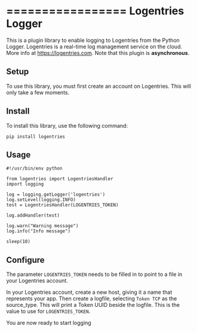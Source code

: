 =================
Logentries Logger
=================

This is a plugin library to enable logging to Logentries from the Python Logger. Logentries is a real-time log management service on the cloud. More info at https://logentries.com. Note that this plugin is **asynchronous**.

Setup
-----

To use this library, you must first create an account on Logentries. This will only take a few moments.

Install
-------

To install this library, use the following command:

`pip install logentries`

Usage
-----

	#!/usr/bin/env python
	
	from logentries import LogentriesHandler
	import logging
	
	log = logging.getLogger('logentries')
	log.setLevel(logging.INFO)
	test = LogentriesHandler(LOGENTRIES_TOKEN)
	
	log.addHandler(test)
	
	log.warn("Warning message")
	log.info("Info message")
	
	sleep(10)

Configure
---------

The parameter `LOGENTRIES_TOKEN` needs to be filled in to point to a file in your Logentries account.

In your Logentries account, create a new host, giving it a name that represents your app. Then create a logfile, selecting `Token TCP` as the source_type. This will print a Token UUID
beside the logfile. This is the value to use for `LOGENTRIES_TOKEN`.

You are now ready to start logging
